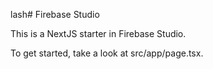 lash# Firebase Studio

This is a NextJS starter in Firebase Studio.

To get started, take a look at src/app/page.tsx.
